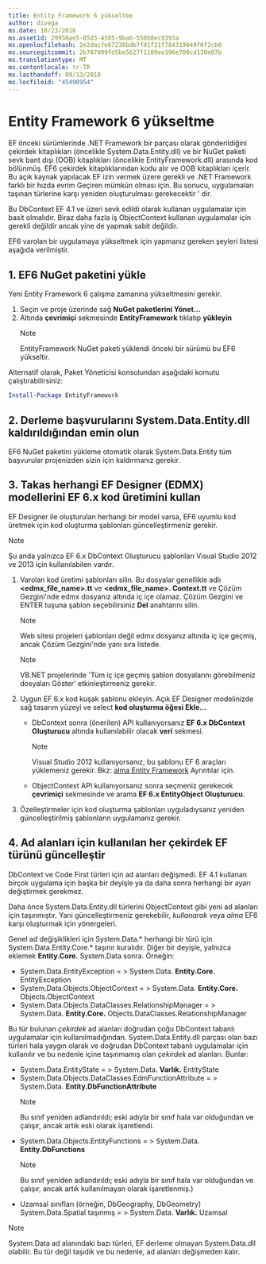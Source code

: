 ```yaml
---
title: Entity Framework 6 yükseltme
author: divega
ms.date: 10/23/2016
ms.assetid: 29958ae5-85d3-4585-9ba6-550b8ec9393a
ms.openlocfilehash: 2e2dacfe67238bdb7fd1f31f784319049f0f2cb0
ms.sourcegitcommit: 2b787009fd5be5627f1189ee396e708cd130e07b
ms.translationtype: MT
ms.contentlocale: tr-TR
ms.lasthandoff: 09/13/2018
ms.locfileid: "45490954"
---
```

# <a name="upgrading-to-entity-framework-6"></a>Entity Framework 6 yükseltme

EF önceki sürümlerinde .NET Framework bir parçası olarak gönderildiğini çekirdek kitaplıkları (öncelikle System.Data.Entity.dll) ve bir NuGet paketi sevk bant dışı (OOB) kitaplıkları (öncelikle EntityFramework.dll) arasında kod bölünmüş. EF6 çekirdek kitaplıklarından kodu alır ve OOB kitaplıkları içerir. Bu açık kaynak yapılacak EF izin vermek üzere gerekli ve .NET Framework farklı bir hızda evrim Geçiren mümkün olması için. Bu sonucu, uygulamaları taşınan türlerine karşı yeniden oluşturulması gerekecektir ' dir.

Bu DbContext EF 4.1 ve üzeri sevk edildi olarak kullanan uygulamalar için basit olmalıdır. Biraz daha fazla iş ObjectContext kullanan uygulamalar için gerekli değildir ancak yine de yapmak sabit değildir.

EF6 varolan bir uygulamaya yükseltmek için yapmanız gereken şeyleri listesi aşağıda verilmiştir.

## <a name="1-install-the-ef6-nuget-package"></a>1. EF6 NuGet paketini yükle

Yeni Entity Framework 6 çalışma zamanına yükseltmesini gerekir.

1. Seçin ve proje üzerinde sağ **NuGet paketlerini Yönet...**  
2. Altında **çevrimiçi** sekmesinde **EntityFramework** tıklatıp **yükleyin**  
   > [!NOTE]
   > EntityFramework NuGet paketi yüklendi önceki bir sürümü bu EF6 yükseltir.

Alternatif olarak, Paket Yöneticisi konsolundan aşağıdaki komutu çalıştırabilirsiniz:

``` powershell
Install-Package EntityFramework
```

## <a name="2-ensure-that-assembly-references-to-systemdataentitydll-are-removed"></a>2. Derleme başvurularını System.Data.Entity.dll kaldırıldığından emin olun

EF6 NuGet paketini yükleme otomatik olarak System.Data.Entity tüm başvurular projenizden sizin için kaldırmanız gerekir.

## <a name="3-swap-any-ef-designer-edmx-models-to-use-ef-6x-code-generation"></a>3. Takas herhangi EF Designer (EDMX) modellerini EF 6.x kod üretimini kullan

EF Designer ile oluşturulan herhangi bir model varsa, EF6 uyumlu kod üretmek için kod oluşturma şablonları güncelleştirmeniz gerekir.

> [!NOTE]
> Şu anda yalnızca EF 6.x DbContext Oluşturucu şablonları Visual Studio 2012 ve 2013 için kullanılabilen vardır.

1. Varolan kod üretimi şablonları silin. Bu dosyalar genellikle adlı  **\<edmx_file_name\>.tt** ve  **\<edmx_file_name\>. Context.tt** ve Çözüm Gezgini'nde edmx dosyanız altında iç içe olamaz. Çözüm Gezgini ve ENTER tuşuna şablon seçebilirsiniz **Del** anahtarını silin.  
   > [!NOTE]
   > Web sitesi projeleri şablonları değil edmx dosyanız altında iç içe geçmiş, ancak Çözüm Gezgini'nde yanı sıra listede.  

   > [!NOTE]
   > VB.NET projelerinde 'Tüm iç içe geçmiş şablon dosyalarını görebilmeniz dosyaları Göster' etkinleştirmeniz gerekir.
2. Uygun EF 6.x kod kuşak şablonu ekleyin. Açık EF Designer modelinizde sağ tasarım yüzeyi ve select **kod oluşturma öğesi Ekle...**
    - DbContext sonra (önerilen) API kullanıyorsanız **EF 6.x DbContext Oluşturucu** altında kullanılabilir olacak **veri** sekmesi.  
      > [!NOTE]
      > Visual Studio 2012 kullanıyorsanız, bu şablonu EF 6 araçları yüklemeniz gerekir. Bkz: [alma Entity Framework](~/ef6/fundamentals/install.md) Ayrıntılar için.  

    - ObjectContext API kullanıyorsanız sonra seçmeniz gerekecek **çevrimiçi** sekmesinde ve arama **EF 6.x EntityObject Oluşturucu**.  
3. Özelleştirmeler için kod oluşturma şablonları uyguladıysanız yeniden güncelleştirilmiş şablonların uygulamanız gerekir.

## <a name="4-update-namespaces-for-any-core-ef-types-being-used"></a>4. Ad alanları için kullanılan her çekirdek EF türünü güncelleştir

DbContext ve Code First türleri için ad alanları değişmedi. EF 4.1 kullanan birçok uygulama için başka bir deyişle ya da daha sonra herhangi bir ayarı değiştirmek gerekmez.

Daha önce System.Data.Entity.dll türlerini ObjectContext gibi yeni ad alanları için taşınmıştır. Yani güncelleştirmeniz gerekebilir, *kullanarak* veya *alma* EF6 karşı oluşturmak için yönergeleri.

Genel ad değişiklikleri için System.Data.* herhangi bir türü için System.Data.Entity.Core.* taşınır kuralıdır. Diğer bir deyişle, yalnızca eklemek **Entity.Core.** System.Data sonra. Örneğin:

- System.Data.EntityException = > System.Data. **Entity.Core.** EntityException  
- System.Data.Objects.ObjectContext = > System.Data. **Entity.Core.** Objects.ObjectContext  
- System.Data.Objects.DataClasses.RelationshipManager = > System.Data. **Entity.Core.** Objects.DataClasses.RelationshipManager  

Bu tür bulunan *çekirdek* ad alanları doğrudan çoğu DbContext tabanlı uygulamalar için kullanılmadığından. System.Data.Entity.dll parçası olan bazı türleri hala yaygın olarak ve doğrudan DbContext tabanlı uygulamalar için kullanılır ve bu nedenle içine taşınmamış olan *çekirdek* ad alanları. Bunlar:

- System.Data.EntityState = > System.Data. **Varlık.** EntityState  
- System.Data.Objects.DataClasses.EdmFunctionAttribute = > System.Data. **Entity.DbFunctionAttribute**  
  > [!NOTE]
  > Bu sınıf yeniden adlandırıldı; eski adıyla bir sınıf hala var olduğundan ve çalışır, ancak artık eski olarak işaretlendi.  
- System.Data.Objects.EntityFunctions = > System.Data. **Entity.DbFunctions**  
  > [!NOTE]
  > Bu sınıf yeniden adlandırıldı; eski adıyla bir sınıf hala var olduğundan ve çalışır, ancak artık kullanılmayan olarak işaretlenmiş.)  
- Uzamsal sınıfları (örneğin, DbGeography, DbGeometry) System.Data.Spatial taşınmış = > System.Data. **Varlık.** Uzamsal

> [!NOTE]
> System.Data ad alanındaki bazı türleri, EF derleme olmayan System.Data.dll olabilir. Bu tür değil taşıdık ve bu nedenle, ad alanları değişmeden kalır.
